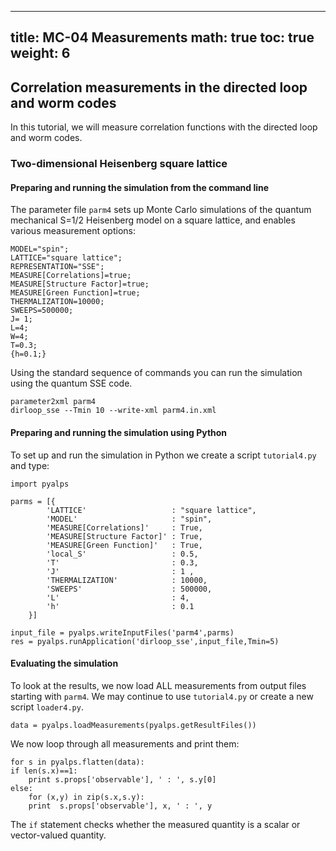
---
title: MC-04 Measurements
math: true
toc: true
weight: 6
---

## Correlation measurements in the directed loop and worm codes

In this tutorial, we will measure correlation functions with the directed loop and worm codes.

### Two-dimensional Heisenberg square lattice

#### Preparing and running the simulation from the command line

The parameter file `parm4` sets up Monte Carlo simulations of the quantum mechanical S=1/2 Heisenberg model on a square lattice, and enables various measurement options:

    MODEL="spin";
    LATTICE="square lattice";
    REPRESENTATION="SSE";
    MEASURE[Correlations]=true;
    MEASURE[Structure Factor]=true;
    MEASURE[Green Function]=true;
    THERMALIZATION=10000;
    SWEEPS=500000;
    J= 1;
    L=4;
    W=4;
    T=0.3;
    {h=0.1;}
    
Using the standard sequence of commands you can run the simulation using the quantum SSE code.

    parameter2xml parm4
    dirloop_sse --Tmin 10 --write-xml parm4.in.xml

#### Preparing and running the simulation using Python

To set up and run the simulation in Python we create a script `tutorial4.py` and type:

    import pyalps

    parms = [{ 
            'LATTICE'                   : "square lattice", 
            'MODEL'                     : "spin",
            'MEASURE[Correlations]'     : True,
            'MEASURE[Structure Factor]' : True,
            'MEASURE[Green Function]'   : True,
            'local_S'                   : 0.5,
            'T'                         : 0.3,
            'J'                         : 1 ,
            'THERMALIZATION'            : 10000,
            'SWEEPS'                    : 500000,
            'L'                         : 4,
            'h'                         : 0.1
        }]

    input_file = pyalps.writeInputFiles('parm4',parms)
    res = pyalps.runApplication('dirloop_sse',input_file,Tmin=5)

#### Evaluating the simulation

To look at the results, we now load ALL measurements from output files starting with `parm4`. We may continue to use `tutorial4.py` or create a new script `loader4.py`.

    data = pyalps.loadMeasurements(pyalps.getResultFiles())

We now loop through all measurements and print them:

    for s in pyalps.flatten(data):
    if len(s.x)==1:
        print s.props['observable'], ' : ', s.y[0]
    else:
        for (x,y) in zip(s.x,s.y):
        print  s.props['observable'], x, ' : ', y

The `if` statement checks whether the measured quantity is a scalar or vector-valued quantity.
